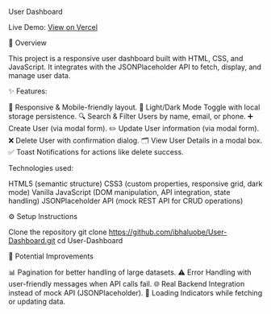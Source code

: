 User Dashboard

Live Demo: [View on Vercel](https://user-dashboard-john.vercel.app/)

📖 Overview

This project is a responsive user dashboard built with HTML, CSS, and JavaScript.
It integrates with the JSONPlaceholder API to fetch, display, and manage user data.

✨ Features:

📱 Responsive & Mobile-friendly layout.
🎨 Light/Dark Mode Toggle with local storage persistence.
🔍 Search & Filter Users by name, email, or phone.
➕ Create User (via modal form).
✏️ Update User information (via modal form).
❌ Delete User with confirmation dialog.
🗂️ View User Details in a modal box.
✅ Toast Notifications for actions like delete success.

Technologies used:

HTML5 (semantic structure)
CSS3 (custom properties, responsive grid, dark mode)
Vanilla JavaScript (DOM manipulation, API integration, state handling)
JSONPlaceholder API (mock REST API for CRUD operations)

⚙️ Setup Instructions

Clone the repository
git clone https://github.com/ibhaluobe/User-Dashboard.git
cd User-Dashboard

🚀 Potential Improvements

📊 Pagination for better handling of large datasets.
⚠️ Error Handling with user-friendly messages when API calls fail.
🌐 Real Backend Integration instead of mock API (JSONPlaceholder).
🔄 Loading Indicators while fetching or updating data.


